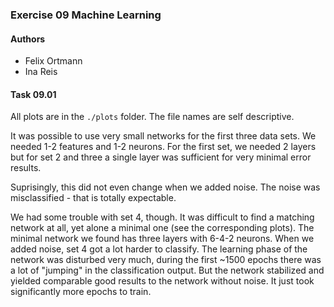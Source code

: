 ### Exercise 09 Machine Learning 

#### Authors

- Felix Ortmann
- Ina Reis


#### Task 09.01

All plots are in the `./plots` folder. The file names are self descriptive.

It was possible to use very small networks for the first three data sets. We needed 1-2 features and 1-2 neurons. For the first set, we needed 2 layers but for set 2 and three a single layer was sufficient for very minimal error results.

Suprisingly, this did not even change when we added noise. The noise was misclassified - that is totally expectable. 

We had some trouble with set 4, though. It was difficult to find a matching network at all, yet alone a minimal one (see the corresponding plots). The minimal network we found has three layers with 6-4-2 neurons. When we added noise, set 4 got a lot harder to classify. The learning phase of the network was disturbed very much, during the first ~1500 epochs there was a lot of "jumping" in the classification output. But the network stabilized and yielded comparable good results to the network without noise. It just took significantly more epochs to train.